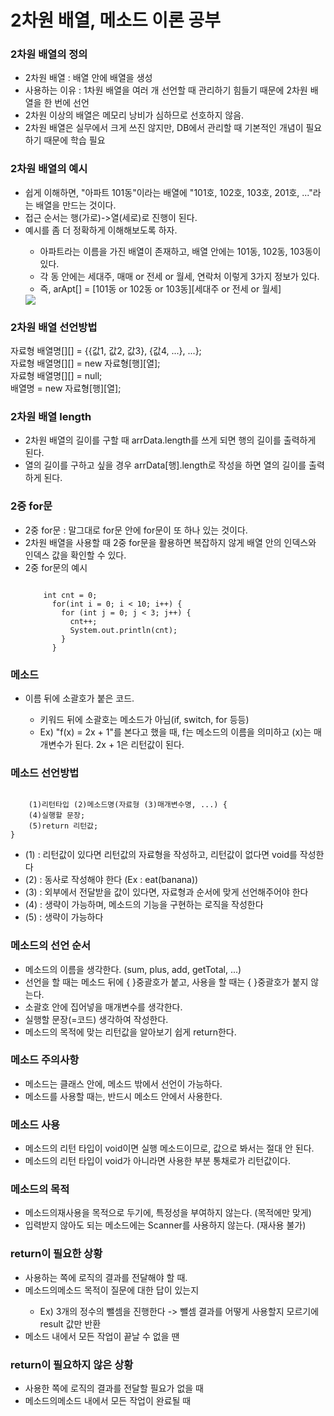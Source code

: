 # 2차원 배열, 메소드 이론 공부

<h3>2차원 배열의 정의</h3>
<ul>
  <li>2차원 배열 : 배열 안에 배열을 생성</li>
  <li>사용하는 이유 : 1차원 배열을 여러 개 선언할 때 관리하기 힘들기 때문에 2차원 배열을 한 번에 선언</li>
  <li>2차원 이상의 배열은 메모리 낭비가 심하므로 선호하지 않음.</li>
  <li>2차원 배열은 실무에서 크게 쓰진 않지만, DB에서 관리할 때 기본적인 개념이 필요하기 때문에 학습 필요</li>
</ul>








<h3>2차원 배열의 예시</h3>
<ul>
  <li>쉽게 이해하면, "아파트 101동"이라는 배열에 "101호, 102호, 103호, 201호, ..."라는 배열을 만드는 것이다.</li>
  <li>접근 순서는 행(가로)->열(세로)로 진행이 된다.</li>
  <li>예시를 좀 더 정확하게 이해해보도록 하자.</li>
  <ul>
    <li>아파트라는 이름을 가진 배열이 존재하고, 배열 안에는 101동, 102동, 103동이 있다. </li>
    <li>각 동 안에는 세대주, 매매 or 전세 or 월세, 연락처 이렇게 3가지 정보가 있다.</li>
    <li>즉, arApt[] = [101동 or 102동 or 103동][세대주 or 전세 or 월세]</li>
  </ul>
  <img src="https://postfiles.pstatic.net/MjAyMjA4MDJfMzMg/MDAxNjU5NDA1OTgxMDU4.FzSVqYkTjkCagDuy6wWyIyYCK4wnVxIsRxo7BGMu-bAg.9aKnx6_t6gcGY1Wg9yBG-ViyBuB5iJw99hyAUjmXAmcg.PNG.mesudal/image.png?type=w773">
</ul>


<h3>2차원 배열 선언방법</h3>
<p>자료형 배열명[][] = {{값1, 값2, 값3}, {값4, ...}, ...};<br>
자료형 배열명[][] = new 자료형[행][열];<br>
자료형 배열명[][] = null;<br>
배열명 = new 자료형[행][열];<br>
</p>


<h3>2차원 배열 length</h3>
<ul>
  <li>2차원 배열의 길이를 구할 때 arrData.length를 쓰게 되면 행의 길이를 출력하게 된다.</li>
  <li>열의 길이를 구하고 싶을 경우 arrData[행].length로 작성을 하면 열의 길이를 출력하게 된다.</li>
</ul>


<h3>2중 for문</h3>
<ul>
  <li>2중 for문 : 말그대로 for문 안에 for문이 또 하나 있는 것이다.</li>
  <li>2차원 배열을 사용할 때 2중 for문을 활용하면 복잡하지 않게 배열 안의 인덱스와 인덱스 값을 확인할 수 있다.</li>
  <li>2중 for문의 예시</li>
  <pre><code>
    int cnt = 0;
      for(int i = 0; i < 10; i++) {
        for (int j = 0; j < 3; j++) {
          cnt++;
          System.out.println(cnt);
        }
      }
</code></pre>
</ul>



<h3>메소드</h3>
<ul>
  <li>이름 뒤에 소괄호가 붙은 코드.</li>
  <ul>
    <li>키워드 뒤에 소괄호는 메소드가 아님(if, switch, for 등등)</li>
    <li>Ex) "f(x) = 2x + 1"를 본다고 했을 때, f는 메소드의 이름을 의미하고 (x)는 매개변수가 된다. 2x + 1은 리턴값이 된다.</li>
  </ul>
</ul>


<h3>메소드 선언방법</h3>
<pre><code>
    (1)리턴타입 (2)메소드명(자료형 (3)매개변수명, ...) {
    (4)실행할 문장;
    (5)return 리턴값;
}
</code></pre>
<ul>
  <li>(1) : 리턴값이 있다면 리턴값의 자료형을 작성하고, 리턴값이 없다면 void를 작성한다</li>
  <li>(2) : 동사로 작성해야 한다 (Ex : eat(banana))</li>
  <li>(3) : 외부에서 전달받을 값이 있다면, 자료형과 순서에 맞게 선언해주어야 한다</li>
  <li>(4) : 생략이 가능하며, 메소드의 기능을 구현하는 로직을 작성한다</li>
  <li>(5) : 생략이 가능하다</li>
</ul>


<h3>메소드의 선언 순서</h3>
<ul>
  <li>메소드의 이름을 생각한다. (sum, plus, add, getTotal, ...)</li>
  <li>선언을 할 때는 메소드 뒤에 { }중괄호가 붙고, 사용을 할 때는 { }중괄호가 붙지 않는다.</li>
  <li>소괄호 안에 집어넣을 매개변수를 생각한다.</li>
  <li>실행할 문장(=코드) 생각하여 작성한다.</li>
  <li>메소드의 목적에 맞는 리턴값을 알아보기 쉽게 return한다.</li>
</ul>


<h3>메소드 주의사항</h3>
<ul>
  <li>메소드는 클래스 안에, 메소드 밖에서 선언이 가능하다.</li>
  <li>메소드를 사용할 때는, 반드시 메소드 안에서 사용한다.</li>
</ul>


<h3>메소드 사용</h3>
<ul>
  <li>메소드의 리턴 타입이 void이면 실행 메소드이므로, 값으로 봐서는 절대 안 된다.</li>
  <li>메소드의 리턴 타입이 void가 아니라면 사용한 부분 통채로가 리턴값이다.</li>
</ul>


<h3>메소드의 목적</h3>
<ul>
  <li>메소드의재사용을 목적으로 두기에, 특정성을 부여하지 않는다. (목적에만 맞게)</li>
  <li>입력받지 않아도 되는 메소드에는 Scanner를 사용하지 않는다. (재사용 불가)</li>
</ul>


<h3>return이 필요한 상황</h3>
<ul>
  <li>사용하는 쪽에 로직의 결과를 전달해야 할 때.</li>
  <li>메소드의메소드 목적이 질문에 대한 답이 있는지</li>
  <ul><li>Ex) 3개의 정수의 뺄셈을 진행한다 -> 뺄셈 결과를 어떻게 사용할지 모르기에 result 값만 반환</li></ul>
  <li>메소드 내에서 모든 작업이 끝날 수 없을 땐</li>
</ul>


<h3>return이 필요하지 않은 상황</h3>
<ul>
  <li>사용한 쪽에 로직의 결과를 전달할 필요가 없을 때</li>
  <li>메소드의메소드 내에서 모든 작업이 완료될 때</li>
</ul>
